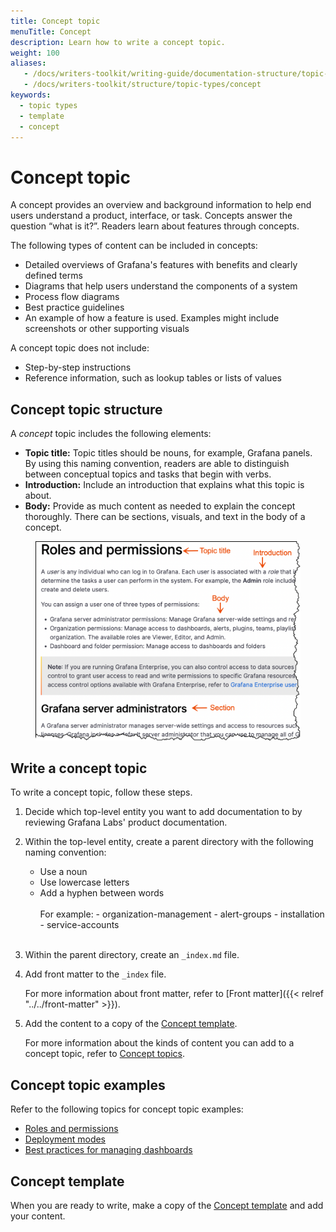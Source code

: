 ```yaml
---
title: Concept topic
menuTitle: Concept
description: Learn how to write a concept topic.
weight: 100
aliases:
   - /docs/writers-toolkit/writing-guide/documentation-structure/topic-types/concept
   - /docs/writers-toolkit/structure/topic-types/concept
keywords:
  - topic types
  - template
  - concept
---
```


# Concept topic

A concept provides an overview and background information to help end users understand a product, interface, or task. Concepts answer the question “what is it?”. Readers learn about features through concepts.

The following types of content can be included in concepts:

- Detailed overviews of Grafana's features with benefits and clearly defined terms
- Diagrams that help users understand the components of a system
- Process flow diagrams
- Best practice guidelines
- An example of how a feature is used. Examples might include screenshots or other supporting visuals

A concept topic does not include:

- Step-by-step instructions
- Reference information, such as lookup tables or lists of values

## Concept topic structure

A _concept_ topic includes the following elements:

- **Topic title:** Topic titles should be nouns, for example, Grafana panels. By using this naming convention, readers are able to distinguish between conceptual topics and tasks that begin with verbs.
- **Introduction:** Include an introduction that explains what this topic is about.
- **Body:** Provide as much content as needed to explain the concept thoroughly. There can be sections, visuals, and text in the body of a concept.

<figure>
<img src="concept.png" alt="Concept structure" width="600">
</figure>

## Write a concept topic

To write a concept topic, follow these steps.

1. Decide which top-level entity you want to add documentation to by reviewing Grafana Labs' product documentation.
1. Within the top-level entity, create a parent directory with the following naming convention:

   - Use a noun
   - Use lowercase letters
   - Add a hyphen between words
     <br>
     <br>
     For example: - organization-management - alert-groups - installation - service-accounts
     <br>
     <br>

1. Within the parent directory, create an `_index.md` file.
1. Add front matter to the `_index` file.

   For more information about front matter, refer to [Front matter]({{< relref "../../front-matter" >}}).

1. Add the content to a copy of the [Concept template](https://github.com/grafana/writers-toolkit/blob/main/docs/static/templates/concept-template.md).

   For more information about the kinds of content you can add to a concept topic, refer to [Concept topics](#concept-topic).

## Concept topic examples

Refer to the following topics for concept topic examples:

- [Roles and permissions](/docs/grafana/latest/administration/roles-and-permissions/)
- [Deployment modes](/docs/loki/next/fundamentals/architecture/deployment-modes/)
- [Best practices for managing dashboards](/docs/grafana/latest/best-practices/best-practices-for-managing-dashboards/)

## Concept template

When you are ready to write, make a copy of the [Concept template](https://github.com/grafana/writers-toolkit/blob/main/docs/static/templates/concept-template.md) and add your content.
